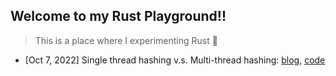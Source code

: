 ## Welcome to my Rust Playground!!

> This is a place where I experimenting Rust 🦀

- [Oct 7, 2022] Single thread hashing v.s. Multi-thread hashing: [blog](), [code](/parallel-hashing)
